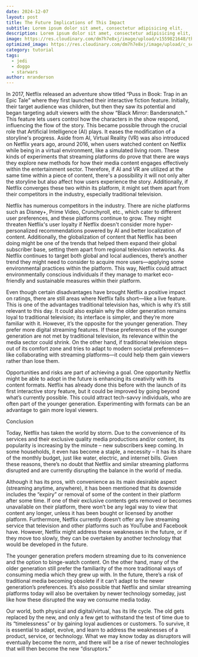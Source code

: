 ```yaml
---
date: 2024-12-07
layout: post
title: The Future Implications of This Impact
subtitle: Lorem ipsum dolor sit amet, consectetur adipisicing elit.
description: Lorem ipsum dolor sit amet, consectetur adipisicing elit, sed do eiusmod tempor incididunt ut labore et dolore magna aliqua.
image: https://res.cloudinary.com/dm7h7e8xj/image/upload/v1559821648/theme8_knvabs.jpg
optimized_image: https://res.cloudinary.com/dm7h7e8xj/image/upload/c_scale,w_380/v1559821648/theme8_knvabs.jpg
category: tutorial
tags:
  - jedi
  - doggo
  - starwars
author: mranderson
---
```


In 2017, Netflix released an adventure show titled “Puss in Book: Trap in an Epic Tale” where they first launched their interactive fiction feature. Initially, their target audience was children, but then they saw its potential and began targeting adult viewers with the show “Black Mirror: Bandersnatch.” This feature lets users control how the characters in the show respond, influencing the flow of the story. This became possible through the crucial role that Artificial Intelligence (AI) plays. It eases the modification of a storyline's progress. Aside from AI, Virtual Reality (VR) was also introduced on Netflix years ago, around 2016, when users watched content on Netflix while being in a virtual environment, like a simulated living room. These kinds of experiments that streaming platforms do prove that there are ways they explore new methods for how their media content engages effectively within the entertainment sector. Therefore, if AI and VR are utilized at the same time within a piece of content, there's a possibility it will not only alter the storyline but also affect how users experience the story. Additionally, if Netflix converges these two within its platform, it might set them apart from their competitors in the industry, especially traditional television. 

Netflix has numerous competitors in the industry. There are niche platforms such as Disney+, Prime Video, Crunchyroll, etc., which cater to different user preferences, and these platforms continue to grow. They might threaten Netflix's user loyalty if Netflix doesn't consider more hyper-personalized recommendations powered by AI and better localization of content. Additionally, the globalization of content that Netflix has been doing might be one of the trends that helped them expand their global subscriber base, setting them apart from regional television networks. As Netflix continues to target both global and local audiences, there’s another trend they might need to consider to acquire more users—applying some environmental practices within the platform. This way, Netflix could attract environmentally conscious individuals if they manage to market eco-friendly and sustainable measures within their platform.

Even though certain disadvantages have brought Netflix a positive impact on ratings, there are still areas where Netflix falls short—like a live feature. This is one of the advantages traditional television has, which is why it’s still relevant to this day. It could also explain why the older generation remains loyal to traditional television; its interface is simpler, and they’re more familiar with it. However, it’s the opposite for the younger generation. They prefer more digital streaming features. If these preferences of the younger generation are not met by traditional television, its relevance within the media sector could shrink. On the other hand, if traditional television steps out of its comfort zone and tries to adapt to modern societal preferences—like collaborating with streaming platforms—it could help them gain viewers rather than lose them.

Opportunities and risks are part of achieving a goal. One opportunity Netflix might be able to adopt in the future is enhancing its creativity with its content formats. Netflix has already done this before with the launch of its first interactive story feature, but it could be improved by going beyond what’s currently possible. This could attract tech-savvy individuals, who are often part of the younger generation. Experimenting with formats can be an advantage to gain more loyal viewers.






Conclusion

Today, Netflix has taken the world by storm. Due to the convenience of its services and their exclusive quality media productions and/or content, its popularity is increasing by the minute – new subscribers keep coming. In some households, it even has become a staple, a necessity – it has its share of the monthly budget, just like water, electric, and internet bills. Given these reasons, there’s no doubt that Netflix and similar streaming platforms disrupted and are currently disrupting the balance in the world of media. 

Although it has its pros, with convenience as its main desirable aspect (streaming anytime, anywhere), it has been mentioned that its downside includes the “expiry” or removal of some of the content in their platform after some time. If one of their exclusive contents gets removed or becomes unavailable on their platform, there won’t be any legal way to view that content any longer, unless it has been bought or licensed by another platform. Furthermore, Netflix currently doesn’t offer any live streaming service that television and other platforms such as YouTube and Facebook have. However, Netflix might address these weaknesses in the future, or if they move too slowly, they can be overtaken by another technology that would be developed in the future. 

The younger generation prefers modern streaming due to its convenience and the option to binge-watch content. On the other hand, many of the older generation still prefer the familiarity of the more traditional ways of consuming media which they grew up with. In the future, there’s a risk of traditional media becoming obsolete if it can’t adapt to the newer generation’s preferences. It’s also possible that Netflix and similar streaming platforms today will also be overtaken by newer technology someday, just like how these disrupted the way we consume media today. 

Our world, both physical and digital/virtual, has its life cycle. The old gets replaced by the new, and only a few get to withstand the test of time due to its “timelessness” or by gaining loyal audiences or customers. To survive, it is essential to adapt, evolve, and learn to address the weaknesses of a product, service, or technology.  What we may know today as disruptors will eventually become the norm, and there will be a rise of newer technologies that will then become the new “disruptors.”

